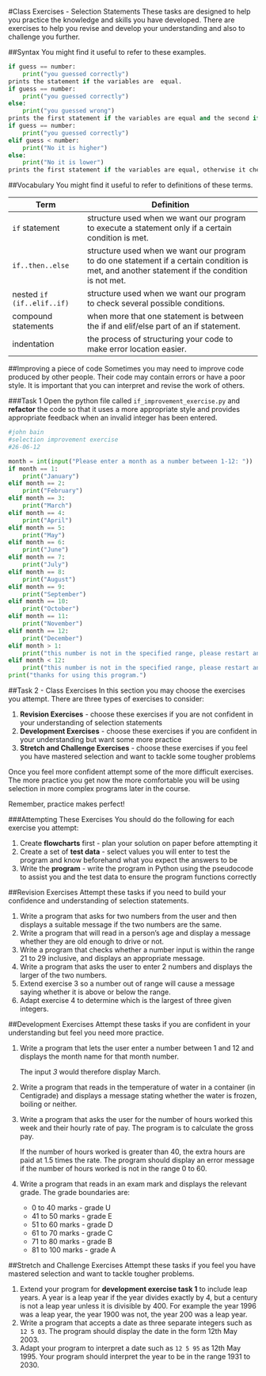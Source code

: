 #Class Exercises - Selection Statements
These tasks are designed to help you practice the knowledge and skills you have developed. There are exercises to help you revise and develop your understanding and also to challenge you further.

##Syntax
You might find it useful to refer to these examples.

```python
if guess == number:
    print("you guessed correctly")
prints the statement if the variables are  equal.
if guess == number:
    print("you guessed correctly")
else:
    print("you guessed wrong")
prints the first statement if the variables are equal and the second if they are not.
if guess == number:
    print("you guessed correctly")
elif guess < number:
    print("No it is higher")
else:
    print("No it is lower")
prints the first statement if the variables are equal, otherwise it checks to see whether one is less than the other. If one is less than the other the second statement is printed and the third if they are not.
```

##Vocabulary
You might find it useful to refer to definitions of these terms.

|Term|Definition|
|----|----------|
|`if` statement|structure used when we want our program to execute a statement only if a certain condition is met.|
|`if..then..else`|structure used when we want our program to do one statement if a certain condition is met, and another statement if the condition is not met.|
|nested `if (if..elif..if)`|structure used when we want our program to check several possible conditions.|
|compound statements|when more that one statement is between the if and elif/else part of an if statement.|
|indentation|the process of structuring your code to make error location easier.|

##Improving a piece of code
Sometimes you may need to improve code produced by other people. Their code may contain errors or have a poor style. It is important that you can interpret and revise the work of others.

###Task 1
Open the python file called `if_improvement_exercise.py` and **refactor** the code so that it uses a more appropriate style and provides appropriate feedback when an invalid integer has been entered.

```python
#john bain
#selection improvement exercise
#26-06-12

month = int(input("Please enter a month as a number between 1-12: "))
if month == 1:
    print("January")
elif month == 2:
    print("February")
elif month == 3:
    print("March")
elif month == 4:
    print("April")
elif month == 5:
    print("May")
elif month == 6:
    print("June")
elif month == 7:
    print("July")
elif month == 8:
    print("August")
elif month == 9:
    print("September")
elif month == 10:
    print("October")
elif month == 11:
    print("November")
elif month == 12:
    print("December")
elif month > 1:
    print("this number is not in the specified range, please restart and enter a number between 1-12.")
elif month < 12:
    print("this number is not in the specified range, please restart and enter a number between 1-12.")
print("thanks for using this program.")

```

##Task 2 - Class Exercises
In this section you may choose the exercises you attempt. There are three types of exercises to consider:

1. **Revision Exercises** - choose these exercises if you are not confident in your understanding of selection statements 
2. **Development Exercises** - choose these exercises if you are confident in your understanding but want some more practice
3. **Stretch and Challenge Exercises** - choose these exercises if you feel you have mastered selection and want to tackle some tougher problems

Once you feel more confident attempt some of the more difficult exercises. The more practice you get now the more comfortable you will be using selection in more complex programs later in the course.

Remember, practice makes perfect!

###Attempting These Exercises
You should do the following for each exercise you attempt:

1. Create **flowcharts** first - plan your solution on paper before attempting it
2. Create a set of **test data** - select values you will enter to test the program and know beforehand what you expect the answers to be
3. Write the **program** - write the program in Python using the pseudocode to assist you and the test data to ensure the program functions correctly

##Revision Exercises
Attempt these tasks if you need to build your confidence and understanding of selection statements.

1. Write a program that asks for two numbers from the user and then displays a suitable message if the two numbers are the same.
2. Write a program that will read in a person’s age and display a message whether they are old enough to drive or not.
3. Write a program that checks whether a number input is within the range 21 to 29 inclusive, and displays an appropriate message.
4. Write a program that asks the user to enter 2 numbers and displays the larger of the two numbers.
5. Extend exercise 3 so a number out of range will cause a message saying whether it is above or below the range.
6. Adapt exercise 4 to determine which is the largest of three given integers.

##Development Exercises
Attempt these tasks if you are confident in your understanding but feel you need more practice.

1. Write a program that lets the user enter a number between 1 and 12 and displays the month name for that month number.

    The input *3* would therefore display March.

2. Write a program that reads in the temperature of water in a container (in Centigrade) and displays a message stating whether the water is frozen, boiling or neither.
3. Write a program that asks the user for the number of hours worked this week and their hourly rate of pay. The program is to calculate the gross pay.

    If the number of hours worked is greater than 40, the extra hours are paid at 1.5 times the rate. The program should display an error message if the number of hours worked is not in the range 0 to 60.

4. Write a program that reads in an exam mark and displays the relevant grade. The grade boundaries are:
    - 0 to 40 marks - grade U
    - 41 to 50 marks - grade E
    - 51 to 60 marks - grade D
    - 61 to 70 marks - grade C
    - 71 to 80 marks - grade B
    - 81 to 100 marks - grade A

##Stretch and Challenge Exercises
Attempt these tasks if you feel you have mastered selection and want to tackle tougher problems.

1. Extend your program for **development exercise task 1** to include leap years. A year is a leap year if the year divides exactly by 4, but a century is not a leap year unless it is divisible by 400. For example the year 1996 was a leap year, the year 1900 was not, the year 200 was a leap year.
2. Write a program that accepts a date as three separate integers such as `12 5 03`. The program should display the date in the form 12th May 2003.
3. Adapt your program to interpret a date such as `12 5 95` as 12th May 1995. Your program should interpret the year to be in the range 1931 to 2030.

